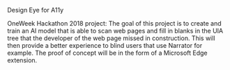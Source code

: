 Design Eye for A11y

OneWeek Hackathon 2018 project: The goal of this project is to create and train an AI model that is able to scan web pages and fill in blanks in the UIA tree that the developer of the web page missed in construction. This will then provide a better experience to blind users that use Narrator for example. The proof of concept will be in the form of a Microsoft Edge extension.